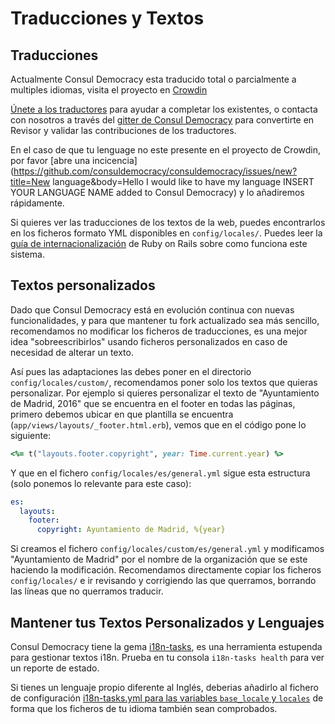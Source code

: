 # Traducciones y Textos

## Traducciones

Actualmente Consul Democracy esta traducido total o parcialmente a multiples idiomas, visita el proyecto en [Crowdin](https://translate.consuldemocracy.org/)

[Únete a los traductores](https://crwd.in/consul) para ayudar a completar los existentes, o contacta con nosotros a través del [gitter de Consul Democracy](https://gitter.im/consul/consul) para convertirte en Revisor y validar las contribuciones de los traductores.

En el caso de que tu lenguage no este presente en el proyecto de Crowdin, por favor [abre una incicencia](https://github.com/consuldemocracy/consuldemocracy/issues/new?title=New language&body=Hello I would like to have my language INSERT YOUR LANGUAGE NAME added to Consul Democracy) y lo añadiremos rápidamente.

Si quieres ver las traducciones de los textos de la web, puedes encontrarlos en los ficheros formato YML disponibles en `config/locales/`. Puedes leer la [guía de internacionalización](http://guides.rubyonrails.org/i18n.html) de Ruby on Rails sobre como funciona este sistema.

## Textos personalizados

Dado que Consul Democracy está en evolución continua con nuevas funcionalidades, y para que mantener tu fork actualizado sea más sencillo, recomendamos no modificar los ficheros de traducciones, es una mejor idea "sobreescribirlos" usando ficheros personalizados en caso de necesidad de alterar un texto.

Así pues las adaptaciones las debes poner en el directorio `config/locales/custom/`, recomendamos poner solo los textos que quieras personalizar. Por ejemplo si quieres personalizar el texto de "Ayuntamiento de Madrid, 2016" que se encuentra en el footer en todas las páginas, primero debemos ubicar en que plantilla se encuentra (`app/views/layouts/_footer.html.erb`), vemos que en el código pone lo siguiente:

```ruby
<%= t("layouts.footer.copyright", year: Time.current.year) %>
```

Y que en el fichero `config/locales/es/general.yml` sigue esta estructura (solo ponemos lo relevante para este caso):

```yml
es:
  layouts:
    footer:
      copyright: Ayuntamiento de Madrid, %{year}

```

Si creamos el fichero `config/locales/custom/es/general.yml` y modificamos "Ayuntamiento de Madrid" por el nombre de la organización que se este haciendo la modificación. Recomendamos directamente copiar los ficheros `config/locales/` e ir revisando y corrigiendo las que querramos, borrando las líneas que no querramos traducir.

## Mantener tus Textos Personalizados y Lenguajes

Consul Democracy tiene la gema [i18n-tasks](https://github.com/glebm/i18n-tasks), es una herramienta estupenda para gestionar textos i18n. Prueba en tu consola `i18n-tasks health` para ver un reporte de estado.

Si tienes un lenguaje propio diferente al Inglés, deberias añadirlo al fichero de configuración [i18n-tasks.yml para las variables `base_locale` y `locales`](https://github.com/consuldemocracy/consuldemocracy/blob/master/config/i18n-tasks.yml#L4-L7) de forma que los ficheros de tu idioma también sean comprobados.
